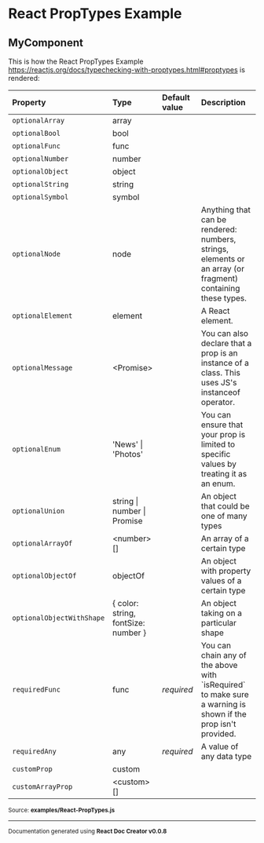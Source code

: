 # React PropTypes Example

## MyComponent

This is how the React PropTypes Example https://reactjs.org/docs/typechecking-with-proptypes.html#proptypes is rendered:

Property | Type | Default value | Description
:--- | :--- | :--- | :---
`optionalArray`|array||
`optionalBool`|bool||
`optionalFunc`|func||
`optionalNumber`|number||
`optionalObject`|object||
`optionalString`|string||
`optionalSymbol`|symbol||
`optionalNode`|node||Anything that can be rendered: numbers, strings, elements or an array (or fragment) containing these types.
`optionalElement`|element||A React element.
`optionalMessage`|&lt;Promise&gt;||You can also declare that a prop is an instance of a class. This uses JS&#x27;s instanceof operator.
`optionalEnum`|&#x27;News&#x27; \| &#x27;Photos&#x27;||You can ensure that your prop is limited to specific values by treating it as an enum.
`optionalUnion`|string \| number \| Promise||An object that could be one of many types
`optionalArrayOf`|&lt;number&gt;[]||An array of a certain type
`optionalObjectOf`|objectOf||An object with property values of a certain type
`optionalObjectWithShape`|{ color: string, fontSize: number }||An object taking on a particular shape
`requiredFunc`|func|_required_|You can chain any of the above with &#x60;isRequired&#x60; to make sure a warning is shown if the prop isn&#x27;t provided.
`requiredAny`|any|_required_|A value of any data type
`customProp`|custom||
`customArrayProp`|&lt;custom&gt;[]||

<sub>Source: **examples/React-PropTypes.js**</sub>

-----

<sub>Documentation generated using **React Doc Creator v0.0.8**</sub>
